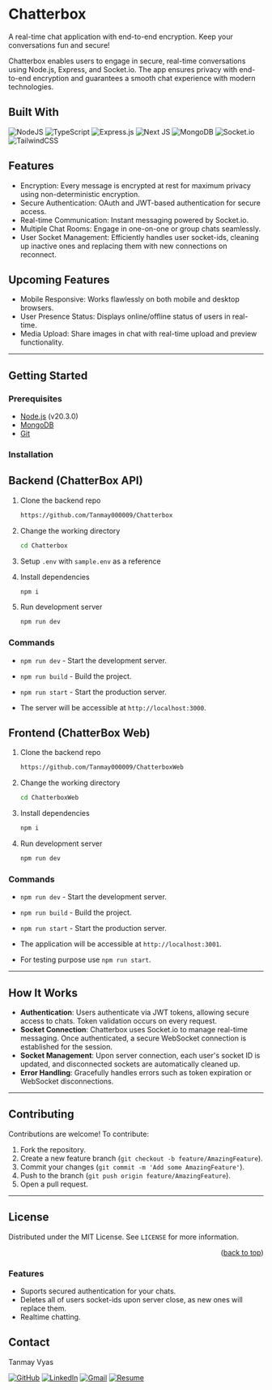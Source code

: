 # Chatterbox
A real-time chat application with end-to-end encryption. Keep your conversations fun and secure!

Chatterbox enables users to engage in secure, real-time conversations using Node.js, Express, and Socket.io. The app ensures privacy with end-to-end encryption and guarantees a smooth chat experience with modern technologies.

## Built With

![NodeJS](https://img.shields.io/badge/node.js-6DA55F?style=for-the-badge&logo=node.js&logoColor=white)
![TypeScript](https://img.shields.io/badge/typescript-%23007ACC.svg?style=for-the-badge&logo=typescript&logoColor=white)
![Express.js](https://img.shields.io/badge/express.js-%23404d59.svg?style=for-the-badge&logo=express&logoColor=%2361DAFB)
![Next JS](https://img.shields.io/badge/Next-black?style=for-the-badge&logo=next.js&logoColor=white)
![MongoDB](https://img.shields.io/badge/MongoDB-%234ea94b.svg?style=for-the-badge&logo=mongodb&logoColor=white)
![Socket.io](https://img.shields.io/badge/Socket.io-black?style=for-the-badge&logo=socket.io&badgeColor=010101)
![TailwindCSS](https://img.shields.io/badge/tailwindcss-%2338B2AC.svg?style=for-the-badge&logo=tailwind-css&logoColor=white)

## Features
- Encryption: Every message is encrypted at rest for maximum privacy using non-deterministic encryption.
- Secure Authentication: OAuth and JWT-based authentication for secure access.
- Real-time Communication: Instant messaging powered by Socket.io.
- Multiple Chat Rooms: Engage in one-on-one or group chats seamlessly.
- User Socket Management: Efficiently handles user socket-ids, cleaning up inactive ones and replacing them with new connections on reconnect.

## Upcoming Features
- Mobile Responsive: Works flawlessly on both mobile and desktop browsers.
- User Presence Status: Displays online/offline status of users in real-time.
- Media Upload: Share images in chat with real-time upload and preview functionality.

---

## Getting Started

### Prerequisites

- [Node.js](https://nodejs.org/en/download/) (v20.3.0)
- [MongoDB](https://www.mongodb.com/)
- [Git](https://git-scm.com/)

### Installation 

## Backend (ChatterBox API)

1. Clone the backend repo

   ```sh
   https://github.com/Tanmay000009/Chatterbox
   ```

2. Change the working directory

   ```sh
   cd Chatterbox
   ```

3. Setup `.env` with `sample.env` as a reference

4. Install dependencies

   ```sh
   npm i
   ```
   
5. Run development server

   ```sh
   npm run dev
   ```

### Commands

- `npm run dev` - Start the development server.
- `npm run build` - Build the project.
- `npm run start` - Start the production server.

- The server will be accessible at `http://localhost:3000`.

## Frontend (ChatterBox Web)

1. Clone the backend repo

   ```sh
   https://github.com/Tanmay000009/ChatterboxWeb
   ```

2. Change the working directory

   ```sh
   cd ChatterboxWeb
   ```
   
3. Install dependencies

   ```sh
   npm i
   ```
   
4. Run development server

   ```sh
   npm run dev
   ```

### Commands

- `npm run dev` - Start the development server.
- `npm run build` - Build the project.
- `npm run start` - Start the production server.

- The application will be accessible at `http://localhost:3001`.
- For testing purpose use `npm run start`.

---

## How It Works

- **Authentication**: Users authenticate via JWT tokens, allowing secure access to chats. Token validation occurs on every request.
- **Socket Connection**: Chatterbox uses Socket.io to manage real-time messaging. Once authenticated, a secure WebSocket connection is established for the session.
- **Socket Management**: Upon server connection, each user's socket ID is updated, and disconnected sockets are automatically cleaned up.
- **Error Handling**: Gracefully handles errors such as token expiration or WebSocket disconnections.

---

## Contributing

Contributions are welcome! To contribute:

1. Fork the repository.
2. Create a new feature branch (`git checkout -b feature/AmazingFeature`).
3. Commit your changes (`git commit -m 'Add some AmazingFeature'`).
4. Push to the branch (`git push origin feature/AmazingFeature`).
5. Open a pull request.

---

## License

Distributed under the MIT License. See `LICENSE` for more information.

<p align="right">(<a href="https://github.com/Tanmay000009/BILLsolutION#billsolution">back to top</a>)</p>

### Features

- Suports secured authentication for your chats.
- Deletes all of users socket-ids upon server close, as new ones will replace them.
- Realtime chatting.

## Contact

Tanmay Vyas

[![GitHub](https://img.shields.io/badge/github-%23121011.svg?style=for-the-badge&logo=github&logoColor=white)](https://github.com/Tanmay000009)
[![LinkedIn](https://img.shields.io/badge/linkedin-%230077B5.svg?style=for-the-badge&logo=linkedin&logoColor=white)](https://www.linkedin.com/in/tanmay-vyas-09/)
[![Gmail](https://img.shields.io/badge/Gmail-D14836?style=for-the-badge&logo=gmail&logoColor=white)](mailto:tanmayvyas09@gmail.com)
[![Resume](https://img.shields.io/badge/Resume-000000?style=for-the-badge&logo=read-the-docs&logoColor=white)](https://drive.google.com/file/d/1lkfmeqseeSwK1GlJHEblz2ZuYzdNBRhm/view?usp=drive_link)

